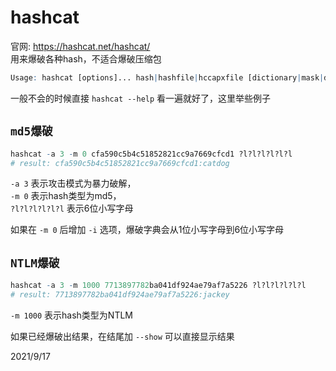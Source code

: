 # hashcat

官网: https://hashcat.net/hashcat/  
用来爆破各种hash，不适合爆破压缩包  

```r
Usage: hashcat [options]... hash|hashfile|hccapxfile [dictionary|mask|directory]...
```
一般不会的时候直接 `hashcat --help` 看一遍就好了，这里举些例子  

## `md5爆破`
```r
hashcat -a 3 -m 0 cfa590c5b4c51852821cc9a7669cfcd1 ?l?l?l?l?l?l
# result: cfa590c5b4c51852821cc9a7669cfcd1:catdog
```
`-a 3` 表示攻击模式为暴力破解，  
`-m 0` 表示hash类型为md5，  
`?l?l?l?l?l?l` 表示6位小写字母  

如果在 `-m 0` 后增加 `-i` 选项，爆破字典会从1位小写字母到6位小写字母  


## `NTLM爆破`
```r
hashcat -a 3 -m 1000 7713897782ba041df924ae79af7a5226 ?l?l?l?l?l?l
# result: 7713897782ba041df924ae79af7a5226:jackey
```
`-m 1000` 表示hash类型为NTLM  


如果已经爆破出结果，在结尾加 `--show` 可以直接显示结果  


2021/9/17  
